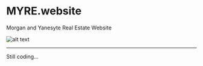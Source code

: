 # MYRE.website
Morgan and Yanesyte Real Estate Website <br>


![alt text](https://i.pinimg.com/originals/fa/7b/4b/fa7b4bdc3b2f73e749e5c2c646d4ae13.gif)<br>
<hr>
Still coding...
